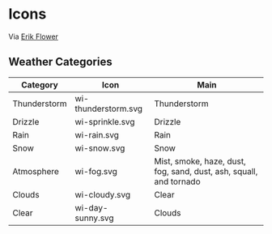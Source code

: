 # Icons

Via [Erik Flower](https://erikflowers.github.io/weather-icons/)

## Weather Categories

| Category     | Icon                | Main                                                               |
| ------------ | ------------------- | ------------------------------------------------------------------ |
| Thunderstorm | wi-thunderstorm.svg | Thunderstorm                                                       |
| Drizzle      | wi-sprinkle.svg     | Drizzle                                                            |
| Rain         | wi-rain.svg         | Rain                                                               |
| Snow         | wi-snow.svg         | Snow                                                               |
| Atmosphere   | wi-fog.svg          | Mist, smoke, haze, dust, fog, sand, dust, ash, squall, and tornado |
| Clouds       | wi-cloudy.svg       | Clear                                                              |
| Clear        | wi-day-sunny.svg    | Clouds                                                             |
